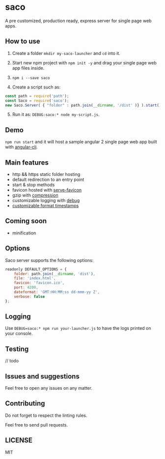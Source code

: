 # saco

A pre customized, production ready, express server for single page web apps.

## How to use

1. Create a folder `mkdir my-saco-launcher` and `cd` into it.

2. Start new npm project with `npm init -y` and drag your single page web app files inside. 

3. `npm i --save saco`

4. Create a script such as:

```javascript
const path = require('path');
const Saco = require('saco');
new Saco.Server( { "folder" : path.join(__dirname, '/dist' )} ).start();
```

5. Run it as: `DEBUG:saco:* node my-script.js`.

## Demo

`npm run start` and it will host a sample angular 2 single page web app built with [angular-cli](https://github.com/angular/angular-cli).

## Main features

* http && https static folder hosting
* default redirection to an entry point
* start & stop methods
* favicon hosted with [serve-favicon](https://github.com/expressjs/serve-favicon)
* gzip with [compression](https://github.com/expressjs/compression)
* customizable logging with [debug](https://github.com/visionmedia/debug)
* [customizable format timestamps](https://github.com/felixge/node-dateformat) 

## Coming soon

* minification

## Options

Saco server supports the following options:
```javascript
readonly DEFAULT_OPTIONS = {
    folder: path.join(__dirname, 'dist'),
    file: 'index.html',
    favicon: 'favicon.ico',
    port: 4200,
    dateformat: 'GMT:HH:MM:ss dd-mmm-yy Z',
    verbose: false
};
```

## Logging

Use `DEBUG=saco:* npm run your-launcher.js` to have the logs printed on your console.

## Testing

// todo

## Issues and suggestions

Feel free to open any issues on any matter.

## Contributing

Do not forget to respect the linting rules. 

Feel free to send pull requests.

## LICENSE

MIT